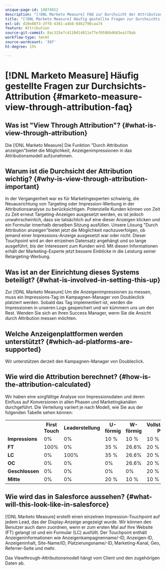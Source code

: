 ```yaml
---
unique-page-id: 18874652
description: "[!DNL Marketo Measure] FAQ zur Durchsicht der Attribution - [!DNL Marketo Measure] - Produktdokumentation"
title: "[!DNL Marketo Measure] Häufig gestellte Fragen zur Durchsichts-Attribution"
exl-id: d20e88f3-3ff8-4381-a4b8-6862798caa74
feature: Attribution
source-git-commit: 8ac315e7c4110d14811e77ef0586bd663ea1f8ab
workflow-type: tm+mt
source-wordcount: '397'
ht-degree: 15%

---
```


# [!DNL Marketo Measure] Häufig gestellte Fragen zur Durchsichts-Attribution {#marketo-measure-view-through-attribution-faq}

## Was ist &quot;View Through Attribution&quot;? {#what-is-view-through-attribution}

Die [!DNL Marketo Measure] Die Funktion &quot;Durch Attribution anzeigen&quot;bietet die Möglichkeit, Anzeigenimpressionen in das Attributionsmodell aufzunehmen.

## Warum ist die Durchsicht der Attribution wichtig? {#why-is-view-through-attribution-important}

In der Vergangenheit war es für Marketingexperten schwierig, die Neuausrichtung von Targeting oder Impression-Werbung in der Attributionsanalyse zu berücksichtigen. Potenzielle Kunden können von Zeit zu Zeit erneut Targeting-Anzeigen ausgesetzt werden, es ist jedoch unwahrscheinlich, dass sie tatsächlich auf eine dieser Anzeigen klicken und ein Formular innerhalb derselben Sitzung ausfüllen. Unsere Lösung &quot;Durch Attribution anzeigen&quot;bietet jetzt die Möglichkeit nachzuverfolgen, ob jemand einer Impressions-Anzeige ausgesetzt war oder nicht. Dieser Touchpoint wird an den einzelnen Datensatz angehängt und so lange ausgeführt, bis der Interessent zum Kunden wird. Mit diesen Informationen erhält der Marketing-Experte jetzt bessere Einblicke in die Leistung seiner Retargeting-Werbung.

## Was ist an der Einrichtung dieses Systems beteiligt? {#what-is-involved-in-setting-this-up}

Zur [!DNL Marketo Measure] Um die Anzeigenimpressionen zu messen, muss ein Impressions-Tag im Kampagnen-Manager von Doubleclick platziert werden. Sobald das Tag implementiert ist, werden die Impressionen in unseren Logs gespeichert und wir kümmern uns um den Rest. Wenden Sie sich an Ihren Success Manager, wenn Sie die Ansicht durch Attribution messen möchten.

## Welche Anzeigenplattformen werden unterstützt? {#which-ad-platforms-are-supported}

Wir unterstützen derzeit den Kampagnen-Manager von Doubleclick.

## Wie wird die Attribution berechnet? {#how-is-the-attribution-calculated}

Wir haben eine sorgfältige Analyse von Impressionsdaten und deren Einfluss auf Konversionen in allen Phasen und Marketingkanälen durchgeführt. Die Verteilung variiert je nach Modell, wie Sie aus der folgenden Tabelle sehen können:

<table> 
 <colgroup> 
  <col> 
  <col> 
  <col> 
  <col> 
  <col> 
  <col> 
  <col> 
 </colgroup> 
 <tbody> 
  <tr> 
   <th><br></th> 
   <th>First Touch</th> 
   <th>Leaderstellung</th> 
   <th>U-förmig</th> 
   <th>W-förmig</th> 
   <th>Vollständiger Pfad</th> 
   <th>Benutzerdefiniertes Modell</th> 
  </tr> 
  <tr> 
   <td><strong>Impressions</strong></td> 
   <td>0%</td> 
   <td>0%</td> 
   <td>10 %</td> 
   <td>10 %</td> 
   <td>10 %</td> 
   <td>Benutzerdefiniert</td> 
  </tr> 
  <tr> 
   <td><strong>FT</strong></td> 
   <td>100%</td> 
   <td>0%</td> 
   <td>35 %</td> 
   <td>26.6%</td> 
   <td>20 %</td> 
   <td>Benutzerdefiniert</td> 
  </tr> 
  <tr> 
   <td><strong>LC</strong></td> 
   <td>0%</td> 
   <td>100%</td> 
   <td>35 %</td> 
   <td>26.6%</td> 
   <td>20 %</td> 
   <td>Benutzerdefiniert</td> 
  </tr> 
  <tr> 
   <td><strong>OC</strong></td> 
   <td>0%</td> 
   <td>0%</td> 
   <td>0%</td> 
   <td>26.6%</td> 
   <td>20 %</td> 
   <td>Benutzerdefiniert</td> 
  </tr> 
  <tr> 
   <td><strong>Geschlossen</strong></td> 
   <td>0%</td> 
   <td>0%</td> 
   <td>0%</td> 
   <td>0%</td> 
   <td>20 %</td> 
   <td>Benutzerdefiniert</td> 
  </tr> 
  <tr> 
   <td><strong>Mitte</strong></td> 
   <td>0%</td> 
   <td>0%</td> 
   <td>20 %</td> 
   <td>10 %</td> 
   <td>10 %</td> 
   <td>Benutzerdefiniert</td> 
  </tr> 
 </tbody> 
</table>

## Wie wird das in Salesforce aussehen? {#what-will-this-look-like-in-salesforce}

[!DNL Marketo Measure] erstellt einen einzelnen Impression-Touchpoint auf jedem Lead, das der Display-Anzeige angezeigt wurde. Wir können den Benutzer auch dann zuordnen, wenn er zum ersten Mal auf Ihre Website (FT) gelangt ist und ein Formular (LC) ausfüllt. Der Touchpoint enthält Anzeigeninformationen wie Anzeigenkampagnenname/-ID, Anzeigen-ID, Anzeigeninhalt, Site-Name/ID, Platzierungsname/-ID, Marketing-Kanal, Geo, Referrer-Seite und mehr.

Das Viewthrough-Attributionsmodell hängt vom Client und den zugehörigen Daten ab.
